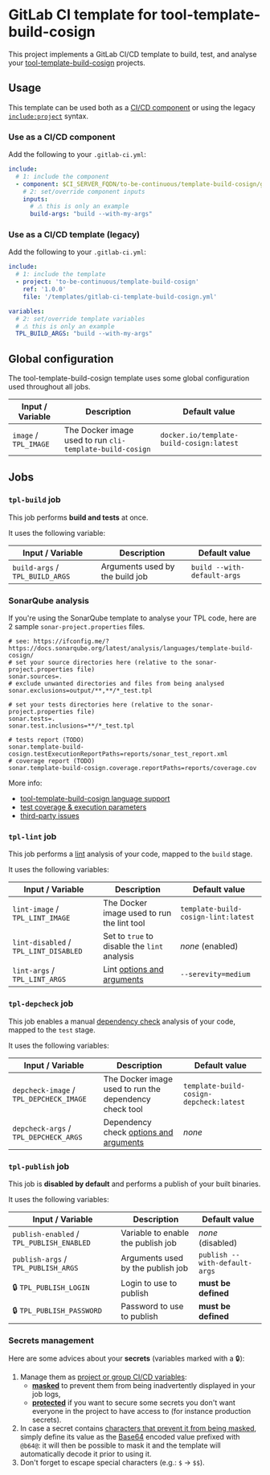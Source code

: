 # GitLab CI template for tool-template-build-cosign

This project implements a GitLab CI/CD template to build, test, and analyse your [tool-template-build-cosign](https://ifconfig.me/?dont-exist) projects.

## Usage

This template can be used both as a [CI/CD component](https://docs.gitlab.com/ee/ci/components/#use-a-component) 
or using the legacy [`include:project`](https://docs.gitlab.com/ee/ci/yaml/index.html#includeproject) syntax.

### Use as a CI/CD component

Add the following to your `.gitlab-ci.yml`:

```yaml
include:
  # 1: include the component
  - component: $CI_SERVER_FQDN/to-be-continuous/template-build-cosign/gitlab-ci-template-build-cosign@1.0.0
    # 2: set/override component inputs
    inputs:
      # ⚠ this is only an example
      build-args: "build --with-my-args"
```

### Use as a CI/CD template (legacy)

Add the following to your `.gitlab-ci.yml`:

```yaml
include:
  # 1: include the template
  - project: 'to-be-continuous/template-build-cosign'
    ref: '1.0.0'
    file: '/templates/gitlab-ci-template-build-cosign.yml'

variables:
  # 2: set/override template variables
  # ⚠ this is only an example
  TPL_BUILD_ARGS: "build --with-my-args"
```

## Global configuration

The tool-template-build-cosign template uses some global configuration used throughout all jobs.

| Input / Variable      | Description                            | Default value     |
| --------------------- | -------------------------------------- | ----------------- |
| `image` / `TPL_IMAGE` | The Docker image used to run `cli-template-build-cosign` | `docker.io/template-build-cosign:latest` |

## Jobs

### `tpl-build` job

This job performs **build and tests** at once.

It uses the following variable:

| Input / Variable      | Description                              | Default value     |
| --------------------- | ---------------------------------------- | ----------------- |
| `build-args` / `TPL_BUILD_ARGS`      | Arguments used by the build job          | `build --with-default-args` |

### SonarQube analysis

If you're using the SonarQube template to analyse your TPL code, here are 2 sample `sonar-project.properties` files.

```properties
# see: https://ifconfig.me/?https://docs.sonarqube.org/latest/analysis/languages/template-build-cosign/
# set your source directories here (relative to the sonar-project.properties file)
sonar.sources=.
# exclude unwanted directories and files from being analysed
sonar.exclusions=output/**,**/*_test.tpl

# set your tests directories here (relative to the sonar-project.properties file)
sonar.tests=.
sonar.test.inclusions=**/*_test.tpl

# tests report (TODO)
sonar.template-build-cosign.testExecutionReportPaths=reports/sonar_test_report.xml
# coverage report (TODO)
sonar.template-build-cosign.coverage.reportPaths=reports/coverage.cov
```

More info:

* [tool-template-build-cosign language support](https://ifconfig.me/?https://docs.sonarqube.org/latest/analysis/languages/template-build-cosign/)
* [test coverage & execution parameters](https://docs.sonarqube.org/latest/analysis/coverage/)
* [third-party issues](https://docs.sonarqube.org/latest/analysis/external-issues/)

### `tpl-lint` job

This job performs a [lint](https://ifconfig.me/?link-to-the-tool) analysis of your code, mapped to the `build` stage.

It uses the following variables:

| Input / Variable      | Description                                | Default value     |
| --------------------- | ------------------------------------------ | ----------------- |
| `lint-image` / `TPL_LINT_IMAGE`      | The Docker image used to run the lint tool | `template-build-cosign-lint:latest` |
| `lint-disabled` / `TPL_LINT_DISABLED`   | Set to `true` to disable the `lint` analysis| _none_ (enabled) |
| `lint-args` / `TPL_LINT_ARGS`       | Lint [options and arguments](http://ifconfig.me/?link-to-the-cli-options) | `--serevity=medium` |

### `tpl-depcheck` job

This job enables a manual [dependency check](https://ifconfig.me/?link-to-the-tool) analysis of your code, mapped to the `test` stage.

It uses the following variables:

| Input / Variable      | Description                                | Default value     |
| --------------------- | ------------------------------------------ | ----------------- |
| `depcheck-image` / `TPL_DEPCHECK_IMAGE`  | The Docker image used to run the dependency check tool | `template-build-cosign-depcheck:latest` |
| `depcheck-args` / `TPL_DEPCHECK_ARGS`   | Dependency check [options and arguments](https://ifconfig.me/?link-to-the-cli-options) | _none_ |

### `tpl-publish` job

This job is **disabled by default** and performs a publish of your built binaries.

It uses the following variables:

| Input / Variable      | Description                            | Default value     |
| --------------------- | -------------------------------------- | ----------------- |
| `publish-enabled` / `TPL_PUBLISH_ENABLED` | Variable to enable the publish job     | _none_ (disabled) |
| `publish-args` / `TPL_PUBLISH_ARGS`    | Arguments used by the publish job      | `publish --with-default-args` |
| :lock: `TPL_PUBLISH_LOGIN` | Login to use to publish           | **must be defined** |
| :lock: `TPL_PUBLISH_PASSWORD` | Password to use to publish     | **must be defined** |

### Secrets management

Here are some advices about your **secrets** (variables marked with a :lock:):

1. Manage them as [project or group CI/CD variables](https://docs.gitlab.com/ee/ci/variables/#define-a-cicd-variable-in-the-ui):
    * [**masked**](https://docs.gitlab.com/ee/ci/variables/#mask-a-cicd-variable) to prevent them from being inadvertently
      displayed in your job logs,
    * [**protected**](https://docs.gitlab.com/ee/ci/variables/#protect-a-cicd-variable) if you want to secure some secrets
      you don't want everyone in the project to have access to (for instance production secrets).
2. In case a secret contains [characters that prevent it from being masked](https://docs.gitlab.com/ee/ci/variables/#mask-a-cicd-variable), 
  simply define its value as the [Base64](https://en.wikipedia.org/wiki/Base64) encoded value prefixed with `@b64@`:
  it will then be possible to mask it and the template will automatically decode it prior to using it.
3. Don't forget to escape special characters (e.g.: `$` -> `$$`).
